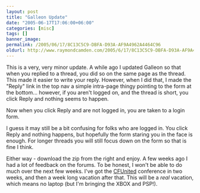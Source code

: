 ```yaml
---
layout: post
title: "Galleon Update"
date: "2005-06-17T17:06:00+06:00"
categories: [misc]
tags: []
banner_image: 
permalink: /2005/06/17/8C13C5C9-DBFA-D93A-AF9A4962A4464C96
oldurl: http://www.raymondcamden.com/2005/6/17/8C13C5C9-DBFA-D93A-AF9A4962A4464C96
---
```


This is a very, very minor update. A while ago I updated Galleon so that when you replied to a thread, you did so on the same page as the thread. This made it easier to write your reply. However, when I did that, I made the "Reply" link in the top nav a simple intra-page thingy pointing to the form at the bottom... however, if you aren't logged on, and the thread is short, you click Reply and nothing seems to happen.

Now when you click Reply and are not logged in, you are taken to a login form. 

I guess it may still be a bit confusing for folks who are logged in. You click Reply and nothing happens, but hopefully the form staring you in the face is enough. For longer threads you will still focus down on the form so that is fine I think.

Either way - download the zip from the right and enjoy. A few weeks ago I had a lot of feedback on the forums. To be honest, I won't be able to do much over the next few weeks. I've got the <a href="http://www.cfunited.org">CFUnited</a> conference in two weeks, and then a week long vacation after that. This will be a <i>real</i> vacation, which means no laptop (but I'm bringing the XBOX and PSP!).